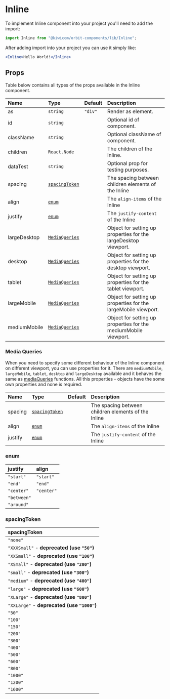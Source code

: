 # Inline

To implement Inline component into your project you'll need to add the import:

```jsx
import Inline from "@kiwicom/orbit-components/lib/Inline";
```

After adding import into your project you can use it simply like:

```jsx
<Inline>Hello World!</Inline>
```

## Props

Table below contains all types of the props available in the Inline component.

| Name         | Type                             | Default | Description                                                     |
| :----------- | :------------------------------- | :------ | :-------------------------------------------------------------- |
| as           | `string`                         | `"div"` | Render as element.                                              |
| id           | `string`                         |         | Optional id of component.                                       |
| className    | `string`                         |         | Optional className of component.                                |
| children     | `React.Node`                     |         | The children of the Inline.                                     |
| dataTest     | `string`                         |         | Optional prop for testing purposes.                             |
| spacing      | [`spacingToken`](#spacingToken)  |         | The spacing between children elements of the Inline             |
| align        | [`enum`](#enum)                  |         | The `align-items` of the Inline                                 |
| justify      | [`enum`](#enum)                  |         | The `justify-content` of the Inline                             |
| largeDesktop | [`MediaQueries`](#media-queries) |         | Object for setting up properties for the largeDesktop viewport. |
| desktop      | [`MediaQueries`](#media-queries) |         | Object for setting up properties for the desktop viewport.      |
| tablet       | [`MediaQueries`](#media-queries) |         | Object for setting up properties for the tablet viewport.       |
| largeMobile  | [`MediaQueries`](#media-queries) |         | Object for setting up properties for the largeMobile viewport.  |
| mediumMobile | [`MediaQueries`](#media-queries) |         | Object for setting up properties for the mediumMobile viewport. |

### Media Queries

When you need to specify some different behaviour of the Inline component on different viewport, you can use properties for it.
There are `mediumMobile`, `largeMobile`, `tablet`, `desktop` and `largeDesktop` available and it behaves the same as [mediaQueries](https://github.com/kiwicom/orbit/tree/master/packages/orbit-components/src/utils/mediaQuery) functions.
All this properties - objects have the some own properties and none is required.

| Name    | Type                            | Default | Description                                         |
| :------ | :------------------------------ | :------ | :-------------------------------------------------- |
| spacing | [`spacingToken`](#spacingToken) |         | The spacing between children elements of the Inline |
| align   | [`enum`](#enum)                 |         | The `align-items` of the Inline                     |
| justify | [`enum`](#enum)                 |         | The `justify-content` of the Inline                 |

### enum

| justify     | align      |
| :---------- | :--------- |
| `"start"`   | `"start"`  |
| `"end"`     | `"end"`    |
| `"center"`  | `"center"` |
| `"between"` |            |
| `"around"`  |            |

### spacingToken

| spacingToken                                |
| :------------------------------------------ |
| `"none"`                                    |
| `"XXXSmall"` - **deprecated (use `"50"`)**  |
| `"XXSmall"` - **deprecated (use `"100"`)**  |
| `"XSmall"` - **deprecated (use `"200"`)**   |
| `"small"` - **deprecated (use `"300"`)**    |
| `"medium"` - **deprecated (use `"400"`)**   |
| `"large"` - **deprecated (use `"600"`)**    |
| `"XLarge"` - **deprecated (use `"800"`)**   |
| `"XXLarge"` - **deprecated (use `"1000"`)** |
| `"50"`                                      |
| `"100"`                                     |
| `"150"`                                     |
| `"200"`                                     |
| `"300"`                                     |
| `"400"`                                     |
| `"500"`                                     |
| `"600"`                                     |
| `"800"`                                     |
| `"1000"`                                    |
| `"1200"`                                    |
| `"1600"`                                    |
